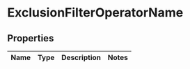 
# ExclusionFilterOperatorName

## Properties
Name | Type | Description | Notes
------------ | ------------- | ------------- | -------------



